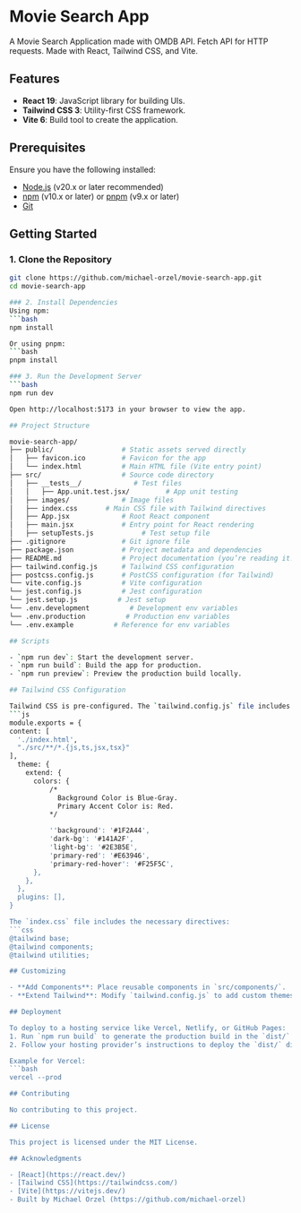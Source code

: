 # Movie Search App

A Movie Search Application made with OMDB API. Fetch API for HTTP requests. Made with React, Tailwind CSS, and Vite.

## Features

- **React 19**: JavaScript library for building UIs.
- **Tailwind CSS 3**: Utility-first CSS framework.
- **Vite 6**: Build tool to create the application.

## Prerequisites

Ensure you have the following installed:
- [Node.js](https://nodejs.org/) (v20.x or later recommended)
- [npm](https://www.npmjs.com/) (v10.x or later) or [pnpm](https://pnpm.io/) (v9.x or later)
- [Git](https://git-scm.com/)

## Getting Started

### 1. Clone the Repository
```bash
git clone https://github.com/michael-orzel/movie-search-app.git
cd movie-search-app

### 2. Install Dependencies
Using npm:
```bash
npm install

Or using pnpm:
```bash
pnpm install

### 3. Run the Development Server
```bash
npm run dev

Open http://localhost:5173 in your browser to view the app.

## Project Structure

movie-search-app/
├── public/                 # Static assets served directly
│   ├── favicon.ico         # Favicon for the app
│   └── index.html          # Main HTML file (Vite entry point)
├── src/                    # Source code directory
│   ├── __tests__/             # Test files
│   │   ├── App.unit.test.jsx/         # App unit testing
│   ├── images/             # Image files
│   ├── index.css       # Main CSS file with Tailwind directives
│   ├── App.jsx             # Root React component
│   ├── main.jsx            # Entry point for React rendering
│   ├── setupTests.js            # Test setup file
├── .gitignore              # Git ignore file
├── package.json            # Project metadata and dependencies
├── README.md               # Project documentation (you’re reading it!)
├── tailwind.config.js      # Tailwind CSS configuration
├── postcss.config.js       # PostCSS configuration (for Tailwind)
└── vite.config.js          # Vite configuration
└── jest.config.js          # Jest configuration
└── jest.setup.js          # Jest setup
└── .env.development          # Development env variables
└── .env.production          # Production env variables
└── .env.example          # Reference for env variables

## Scripts

- `npm run dev`: Start the development server.
- `npm run build`: Build the app for production.
- `npm run preview`: Preview the production build locally.

## Tailwind CSS Configuration

Tailwind CSS is pre-configured. The `tailwind.config.js` file includes:
```js
module.exports = {
content: [
  './index.html',
  "./src/**/*.{js,ts,jsx,tsx}"
],
  theme: {
    extend: {
      colors: {
          /* 
            Background Color is Blue-Gray. 
            Primary Accent Color is: Red. 
          */

          ''background': '#1F2A44',
          'dark-bg': '#141A2F',
          'light-bg': '#2E3B5E',
          'primary-red': '#E63946',
          'primary-red-hover': '#F25F5C',
      },
    },
  },
  plugins: [],
}

The `index.css` file includes the necessary directives:
```css
@tailwind base;
@tailwind components;
@tailwind utilities;

## Customizing

- **Add Components**: Place reusable components in `src/components/`.
- **Extend Tailwind**: Modify `tailwind.config.js` to add custom themes, colors, or plugins.

## Deployment

To deploy to a hosting service like Vercel, Netlify, or GitHub Pages:
1. Run `npm run build` to generate the production build in the `dist/` folder.
2. Follow your hosting provider’s instructions to deploy the `dist/` directory.

Example for Vercel:
```bash
vercel --prod

## Contributing

No contributing to this project.

## License

This project is licensed under the MIT License.

## Acknowledgments

- [React](https://react.dev/)
- [Tailwind CSS](https://tailwindcss.com/)
- [Vite](https://vitejs.dev/)
- Built by Michael Orzel (https://github.com/michael-orzel)
